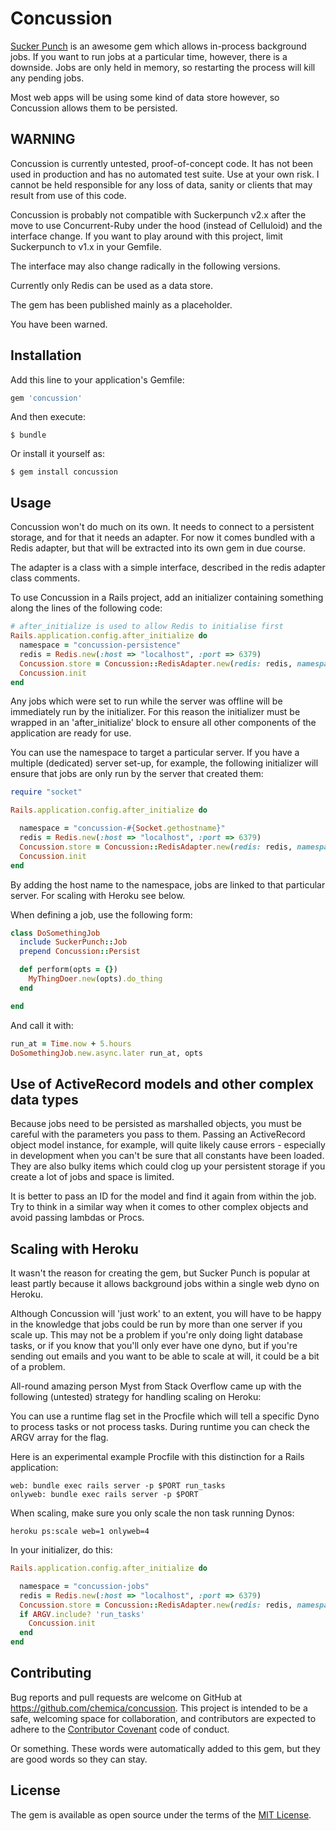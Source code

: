 # Concussion

[Sucker Punch](https://github.com/brandonhilkert/sucker_punch) is an awesome gem which allows in-process background jobs. If you want to run jobs at a particular time,
however, there is a downside. Jobs are only held in memory, so restarting the process will kill any pending jobs.

Most web apps will be using some kind of data store however, so Concussion allows them to be persisted.

## WARNING

Concussion is currently untested, proof-of-concept code. It has not been used in production and has no automated test suite. Use at your own risk. I cannot be held responsible for any loss of data, sanity or clients that may result from use of this code.

Concussion is probably not compatible with Suckerpunch v2.x after the move to use Concurrent-Ruby under the hood (instead of Celluloid) and the interface change. If you want to play around with this project, limit Suckerpunch to v1.x in your Gemfile.

The interface may also change radically in the following versions.

Currently only Redis can be used as a data store.

The gem has been published mainly as a placeholder.

You have been warned.

## Installation

Add this line to your application's Gemfile:

```ruby
gem 'concussion'
```

And then execute:

    $ bundle

Or install it yourself as:

    $ gem install concussion

## Usage

Concussion won't do much on its own. It needs to connect to a persistent storage, and for that it needs an adapter. For
now it comes bundled with a Redis adapter, but that will be extracted into its own gem in due course.

The adapter is a class with a simple interface, described in the redis adapter class comments.

To use Concussion in a Rails project, add an initializer containing something along the lines of the following code:

```ruby
# after_initialize is used to allow Redis to initialise first
Rails.application.config.after_initialize do
  namespace = "concussion-persistence"
  redis = Redis.new(:host => "localhost", :port => 6379)
  Concussion.store = Concussion::RedisAdapter.new(redis: redis, namespace: namespace)
  Concussion.init
end
```
 
Any jobs which were set to run while the server was offline will be immediately run by the initializer. For 
this reason the initializer must be wrapped in an 'after_initialize' block to ensure all other components of the 
application are ready for use.

You can use the namespace to target a particular server. If you have a multiple (dedicated) server set-up, for example, the following initializer will ensure that jobs are only run by the server that created them:

```ruby
require "socket"

Rails.application.config.after_initialize do

  namespace = "concussion-#{Socket.gethostname}"
  redis = Redis.new(:host => "localhost", :port => 6379)
  Concussion.store = Concussion::RedisAdapter.new(redis: redis, namespace: namespace)
  Concussion.init
end
```

By adding the host name to the namespace, jobs are linked to that particular server. For scaling with Heroku see below.


When defining a job, use the following form:

```ruby
class DoSomethingJob
  include SuckerPunch::Job
  prepend Concussion::Persist

  def perform(opts = {})
    MyThingDoer.new(opts).do_thing
  end

end
```

And call it with:

```ruby
run_at = Time.now + 5.hours
DoSomethingJob.new.async.later run_at, opts
```

## Use of ActiveRecord models and other complex data types

Because jobs need to be persisted as marshalled objects, you must be careful with the parameters you pass to 
them. Passing an ActiveRecord object model instance, for example, will quite likely cause errors - especially
in development when you can't be sure that all constants have been loaded. They are also bulky items which
could clog up your persistent storage if you create a lot of jobs and space is limited.

It is better to pass an ID for the model and find it again from within the job. Try to think in a similar way
when it comes to other complex objects and avoid passing lambdas or Procs.

## Scaling with Heroku

It wasn't the reason for creating the gem, but Sucker Punch is popular at least partly because it allows background jobs within a single web dyno on Heroku.

Although Concussion will 'just work' to an extent, you will have to be happy in the knowledge that jobs could be run by more than one server if you scale up. This may not be a problem if you're only doing light database tasks, or if you know that you'll only ever have one dyno, but if you're sending out emails and you want to be able to scale at will, it could be a bit of a problem.

All-round amazing person Myst from Stack Overflow came up with the following (untested) strategy for handling scaling on Heroku:

You can use a runtime flag set in the Procfile which will tell a specific Dyno to process tasks or not process tasks. During runtime you can check the ARGV array for the flag.

Here is an experimental example Procfile with this distinction for a Rails application:

```
web: bundle exec rails server -p $PORT run_tasks
onlyweb: bundle exec rails server -p $PORT
```

When scaling, make sure you only scale the non task running Dynos:

```
heroku ps:scale web=1 onlyweb=4
```

In your initializer, do this:

```ruby
Rails.application.config.after_initialize do

  namespace = "concussion-jobs"
  redis = Redis.new(:host => "localhost", :port => 6379)
  Concussion.store = Concussion::RedisAdapter.new(redis: redis, namespace: namespace)
  if ARGV.include? 'run_tasks'
    Concussion.init
  end
end
```


## Contributing

Bug reports and pull requests are welcome on GitHub at https://github.com/chemica/concussion. This project is 
intended to be a safe, welcoming space for collaboration, and contributors are expected to adhere to the 
[Contributor Covenant](https://github.com/chemica/concussion/blob/master/CODE_OF_CONDUCT.md) code of conduct. 

Or something. These words were automatically added to this gem, but they are good words so they can stay.


## License

The gem is available as open source under the terms of the [MIT License](http://opensource.org/licenses/MIT).
